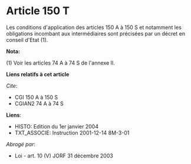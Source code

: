 # Article 150 T

Les conditions d'application des articles 150 A à 150 S et notamment les obligations incombant aux intermédiaires sont
précisées par un décret en conseil d'Etat (1).

**Nota:**

(1) Voir les articles 74 A à 74 S de l'annexe II.

**Liens relatifs à cet article**

_Cite_:

  - CGI 150 A à 150 S
  - CGIAN2 74 A à 74 S

**Liens**:

  - HISTO: Edition du 1er janvier 2004
  - TXT_ASSOCIE: Instruction 2001-12-14 8M-3-01

_Abrogé par_:

  - Loi - art. 10 (V) JORF 31 décembre 2003
